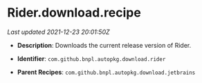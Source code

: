 # Rider.download.recipe

_Last updated 2021-12-23 20:01:50Z_

- **Description**: Downloads the current release version of Rider.

- **Identifier**: `com.github.bnpl.autopkg.download.rider`

- **Parent Recipes**: `com.github.bnpl.autopkg.download.jetbrains`
